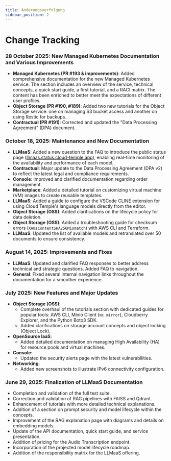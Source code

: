 ```yaml
---
title: Änderungsverfolgung
sidebar_position: 2
---
```


# Change Tracking

### 28 October 2025: New Managed Kubernetes Documentation and Various Improvements

- **Managed Kubernetes (PR #193 & improvements)**: Added comprehensive documentation for the new Managed Kubernetes service. The section includes an overview of the service, technical concepts, a quick start guide, a first tutorial, and a RACI matrix. The content has been enriched to better meet the expectations of different user profiles.
- **Object Storage (PR #190, #189)**: Added two new tutorials for the Object Storage service: one on managing S3 bucket access and another on using Restic for backups.
- **Contractual (PR #191)**: Corrected and updated the "Data Processing Agreement" (DPA) document.

### October 18, 2025: Maintenance and New Documentation

- **LLMaaS**: Added a new question to the FAQ to introduce the public status page ([llmaas.status.cloud-temple.app](https://llmaas.status.cloud-temple.app/)), enabling real-time monitoring of the availability and performance of each model.
- **Contractual**: Major update to the Data Processing Agreement (DPA v2) to reflect the latest legal and compliance requirements.
- **Console**: Improved and clarified documentation regarding order management.
- **Marketplace**: Added a detailed tutorial on customizing virtual machine (VM) images to create reusable templates.
- **LLMaaS**: Added a guide to configure the VSCode CLINE extension for using Cloud Temple's language models directly from the editor.
- **Object Storage (OSS)**: Added clarifications on the lifecycle policy for data deletion.
- **Object Storage (OSS)**: Added a troubleshooting guide for checksum errors (`XAmzContentSHA256Mismatch`) with AWS CLI and Terraform.
- **LLMaaS**: Updated the list of available models and retranslated over 50 documents to ensure consistency.

### August 14, 2025: Improvements and Fixes

- **LLMaaS**: Updated and clarified FAQ responses to better address technical and strategic questions. Added FAQ to navigation.
- **General**: Fixed several internal navigation links throughout the documentation for a smoother experience.

### July 2025: New Features and Major Updates

- **Object Storage (OSS)**:
    - Complete overhaul of the tutorials section with dedicated guides for popular tools: AWS CLI, Minio Client (`mc mirror`), Cloudberry Explorer, and the Python Boto3 SDK.
    - Added clarifications on storage account concepts and object locking (Object Lock).
- **OpenSource IaaS**:
    - Added detailed documentation on managing High Availability (HA) for resource pools and virtual machines.
- **Console**:
    - Updated the security alerts page with the latest vulnerabilities.
- **Networking**:
    - Added new screenshots to illustrate IPv6 connectivity configuration.

### June 29, 2025: Finalization of LLMaaS Documentation

- Completion and validation of the full test suite.
- Correction and validation of RAG pipelines with FAISS and Qdrant.
- Enhancement of tutorials with more detailed technical explanations.
- Addition of a section on prompt security and model lifecycle within the concepts.
- Improvement of the RAG explanation page with diagrams and details on embedding models.
- Update of the API documentation, quick start guide, and service presentation.
- Addition of pricing for the Audio Transcription endpoint.
- Incorporation of the projected model lifecycle roadmap.
- Addition of the responsibility matrix for the LLMaaS offering.